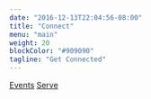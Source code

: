 ```yaml
---
date: "2016-12-13T22:04:56-08:00"
title: "Connect"
menu: "main"
weight: 20
blockColor: "#909090"
tagline: "Get Connected"
---
```


<div class="pageButtons">
  <a href="#">Events</a>
  <a href="#">Serve</a>
</div>

